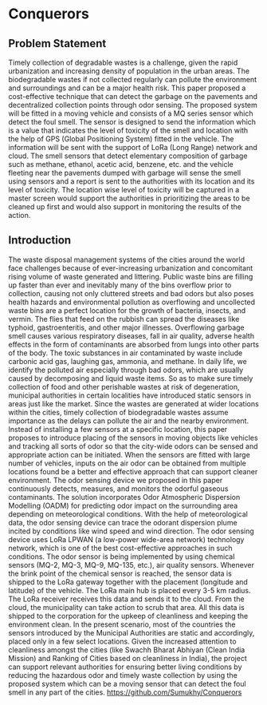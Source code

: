 # Conquerors

## Problem Statement
  Timely collection of degradable wastes is a challenge, given the rapid urbanization and increasing density of population in the urban areas. The biodegradable wastes if not collected regularly can pollute the environment and surroundings and can be a major health risk. This paper proposed a cost-effective technique that can detect the garbage on the pavements and decentralized collection points through odor sensing. The proposed system will be fitted in a moving vehicle and consists of a MQ series sensor which detect the foul smell. The sensor is designed to send the information which is a value that indicates the level of toxicity of the smell and location with the help of GPS (Global Positioning System) fitted in the vehicle. The information will be sent with the support of LoRa (Long Range) network and cloud. The smell sensors that detect elementary composition of garbage such as methane, ethanol, acetic acid, benzene, etc. and the vehicle fleeting near the pavements dumped with garbage will sense the smell using sensors and a report is sent to the authorities with its location and its level of toxicity. The location wise level of toxicity will be captured in a master screen would support the authorities in prioritizing the areas to be cleaned up first and would also support in monitoring the results of the action.

## Introduction

  The waste disposal management systems of the cities around the world face challenges because of ever-increasing urbanization and concomitant rising volume of waste generated and littering.  Public waste bins are filling up faster than ever and inevitably many of the bins overflow prior to collection, causing not only cluttered streets and bad odors but also poses health hazards and environmental pollution as overflowing and uncollected waste bins are a perfect location for the growth of bacteria, insects, and vermin. The flies that feed on the rubbish can spread the diseases like typhoid, gastroenteritis, and other major illnesses. Overflowing garbage smell causes various respiratory diseases, fall in air quality, adverse health effects in the form of contaminants are absorbed from lungs into other parts of the body. The toxic substances in air contaminated by waste include carbonic acid gas, laughing gas, ammonia, and methane.  In daily life, we identify the polluted air especially through bad odors, which are usually caused by decomposing and liquid waste items. So as to make sure timely collection of food and other perishable wastes at risk of degeneration, municipal authorities in certain localities have introduced static sensors in areas just like the market. Since the wastes are generated at wider locations within the cities, timely collection of biodegradable wastes assume importance as the delays can pollute the air and the nearby environment.  Instead of installing a few sensors at a specific location, this paper proposes to introduce placing of the sensors in moving objects like vehicles and tracking all sorts of odor so that the city-wide odors can be sensed and appropriate action can be initiated. When the sensors are fitted with large number of vehicles, inputs on the air odor can be obtained from multiple locations found be a better and effective approach that can support cleaner environment. 
  The odor sensing device we proposed in this paper continuously detects, measures, and monitors the odorful gaseous contaminants. The solution incorporates Odor Atmospheric Dispersion Modelling (OADM) for predicting odor impact on the surrounding area depending on meteorological conditions. With the help of meteorological data, the odor sensing device can trace the odorant dispersion plume incited by conditions like wind speed and wind direction. The odor sensing device uses LoRa LPWAN (a low-power wide-area network) technology network, which is one of the best cost-effective approaches in such conditions.  The odor sensor is being implemented by using chemical sensors (MQ-2, MQ-3, MQ-9, MQ-135, etc.), air quality sensors. Whenever the brink point of the chemical sensor is reached, the sensor data is shipped to the LoRa gateway together with the placement (longitude and latitude) of the vehicle. The LoRa main hub is placed every 3-5 km radius. The LoRa receiver receives this data and sends it to the cloud. From the cloud, the municipality can take action to scrub that area.  All this data is shipped to the corporation for the upkeep of cleanliness and keeping the environment clean. 
  In the present scenario, most of the countries the sensors introduced by the Municipal Authorities are static and accordingly, placed only in a few select locations. Given the increased attention to cleanliness amongst the cities (like Swachh Bharat Abhiyan (Clean India Mission) and Ranking of Cities based on cleanliness in India), the project can support relevant authorities for ensuring better living conditions by reducing the hazardous odor and timely waste collection by using the proposed system which can be a moving sensor that can detect the foul smell in any part of the cities.
https://github.com/Sumukhy/Conquerors
